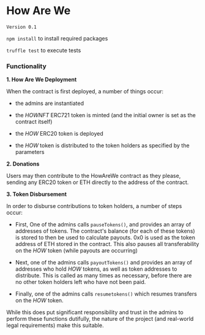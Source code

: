 # How Are We
`Version 0.1`

`npm install` to install required packages

`truffle test` to execute tests

### Functionality

**1. How Are We Deployment**

When the contract is first deployed, a number of things occur:
    
- the admins are instantiated
    
- the *HOWNFT* ERC721 token is minted (and the initial owner is set as the contract itself)
    
- the *HOW* ERC20 token is deployed
    
- the *HOW* token is distributed to the token holders as specified by the parameters

**2. Donations**

Users may then contribute to the HowAreWe contract as they please, sending any ERC20 token or ETH directly to the address of the contract.

**3. Token Disbursement**

In order to disburse contributions to token holders, a number of steps occur:
    
- First, One of the admins calls `pauseTokens()`, and provides an array of addresses of tokens. The contract's balance (for each of these tokens) is stored to then be used to calculate payouts. 0x0 is used as the token address of ETH stored in the contract. This also pauses all transferability on the *HOW* token (while payouts are occurring)
    
- Next, one of the admins calls `payoutTokens()` and provides an array of addresses who hold *HOW* tokens, as well as token addresses to distribute. This is called as many times as necessary, before there are no other token holders left who have not been paid.
    
- Finally, one of the admins calls `resumetokens()` which resumes transfers on the *HOW* token.
    
    
While this does put significant responsibility and trust in the admins to perform these functions dutifully, the nature of the project (and real-world legal requirements) make this suitable.
    
